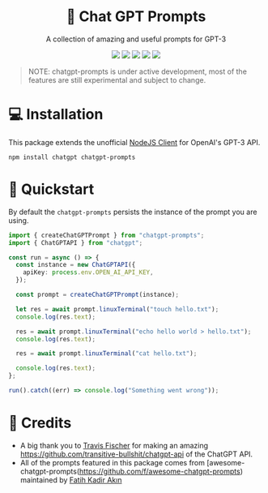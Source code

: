 <p align="center">
  <h1 align="center"><b>🤖 Chat GPT Prompts</b></h1>
  <p align="center">
  A collection of amazing and useful prompts for GPT-3
    </p>
</p>
<p align="center">    
    <img src="https://img.shields.io/github/package-json/v/pacholoamit/chatgpt-prompts" />
    <img src="https://img.shields.io/badge/%3C%2F%3E-TypeScript-%230074c1.svg" />
    <img src="https://img.shields.io/github/actions/workflow/status/pacholoamit/chatgpt-prompts/publish.yml" />
    <img src="https://img.shields.io/github/license/pacholoamit/chatgpt-prompts" />
    <img src="https://img.shields.io/node/v/chatgpt-prompts">
</p>

> NOTE: chatgpt-prompts is under active development, most of the features are still experimental and subject to change.

# 💻 Installation

This package extends the unofficial [NodeJS Client](https://github.com/transitive-bullshit/chatgpt-api) for OpenAI's GPT-3 API.

```
npm install chatgpt chatgpt-prompts
```

# 🚀 Quickstart

By default the `chatgpt-prompts` persists the instance of the prompt you are using. 

```typescript
import { createChatGPTPrompt } from "chatgpt-prompts";
import { ChatGPTAPI } from "chatgpt";

const run = async () => {
  const instance = new ChatGPTAPI({
    apiKey: process.env.OPEN_AI_API_KEY,
  });

  const prompt = createChatGPTPrompt(instance);

  let res = await prompt.linuxTerminal("touch hello.txt");
  console.log(res.text);

  res = await prompt.linuxTerminal("echo hello world > hello.txt");
  console.log(res.text);

  res = await prompt.linuxTerminal("cat hello.txt");

  console.log(res.text);
};

run().catch((err) => console.log("Something went wrong"));
```

# 💯 Credits

- A big thank you to [Travis Fischer](https://github.com/transitive-bullshit) for making an amazing https://github.com/transitive-bullshit/chatgpt-api of the ChatGPT API.
- All of the prompts featured in this package comes from [awesome-chatgpt-prompts(https://github.com/f/awesome-chatgpt-prompts) maintained by [Fatih Kadir Akın](https://github.com/f)
